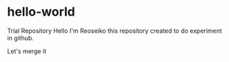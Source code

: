 # hello-world
Trial Repository
Hello I'm Reoseiko this repository created to do experiment in github.

Let's merge it
